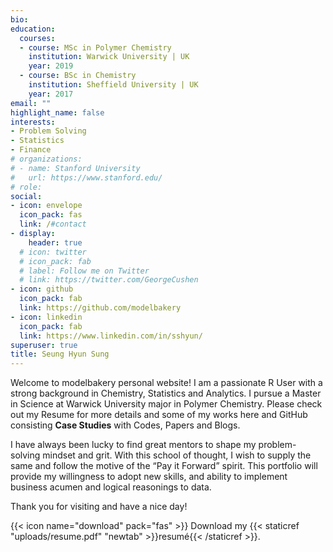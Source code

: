 ```yaml
---
bio: 
education:
  courses:
  - course: MSc in Polymer Chemistry
    institution: Warwick University | UK
    year: 2019
  - course: BSc in Chemistry
    institution: Sheffield University | UK
    year: 2017
email: ""
highlight_name: false
interests:
- Problem Solving 
- Statistics 
- Finance
# organizations:
# - name: Stanford University
#   url: https://www.stanford.edu/
# role: 
social:
- icon: envelope
  icon_pack: fas
  link: /#contact 
- display:
    header: true
  # icon: twitter
  # icon_pack: fab
  # label: Follow me on Twitter
  # link: https://twitter.com/GeorgeCushen
- icon: github
  icon_pack: fab
  link: https://github.com/modelbakery
- icon: linkedin
  icon_pack: fab
  link: https://www.linkedin.com/in/sshyun/
superuser: true
title: Seung Hyun Sung 
---
```


Welcome to modelbakery personal website! I am a passionate R User with a strong background in Chemistry, Statistics and Analytics. I pursue a Master in Science at Warwick University major in Polymer Chemistry. Please check out my Resume for more details and some of my works here and GitHub consisting __Case Studies__ with Codes, Papers and Blogs.

I have always been lucky to find great mentors to shape my problem-solving mindset and grit. With this school of thought, I wish to supply the same and follow the motive of the “Pay it Forward” spirit. This portfolio will provide my willingness to adopt new skills, and ability to implement business acumen and logical reasonings to data.

Thank you for visiting and have a nice day!  

{{< icon name="download" pack="fas" >}} Download my {{< staticref "uploads/resume.pdf" "newtab" >}}resumé{{< /staticref >}}.
